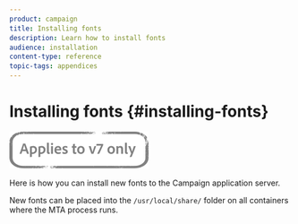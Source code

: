 ```yaml
---
product: campaign
title: Installing fonts
description: Learn how to install fonts
audience: installation
content-type: reference
topic-tags: appendices
---
```

# Installing fonts {#installing-fonts}

![](../../assets/v7-only.svg)

Here is how you can install new fonts to the Campaign application server.

New fonts can be placed into the `/usr/local/share/` folder on all containers where the MTA process runs.
